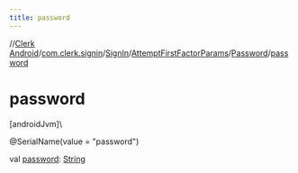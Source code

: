 ```yaml
---
title: password
---
```

//[Clerk Android](../../../../../index.html)/[com.clerk.signin](../../../index.html)/[SignIn](../../index.html)/[AttemptFirstFactorParams](../index.html)/[Password](index.html)/[password](password.html)



# password



[androidJvm]\




@SerialName(value = &quot;password&quot;)



val [password](password.html): [String](https://kotlinlang.org/api/latest/jvm/stdlib/kotlin-stdlib/kotlin/-string/index.html)




